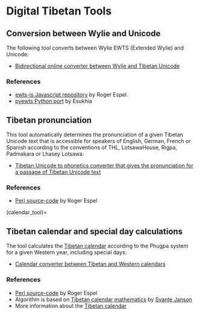 # Digital Tibetan Tools

## Conversion between Wylie and Unicode

The following tool converts between Wylie EWTS (Extended Wylie) and Unicode:

* [Bidirectional online converter between Wylie and Tibetan Unicode](https://www.lotsawahouse.org/Static/tools/ewts.html)

### References

- [ewts-js Javascript repository](https://github.com/rogerespel/ewts-js) by Roger Espel.
- [pyewts Python port](https://github.com/OpenPecha-dev/pyewts) by Esukhia

## Tibetan pronunciation

This tool automatically determines the pronunciation of a given Tibetan Unicode text that is accessible for speakers of English, German,
French or Spanish according to the conventions of THL, LotsawaHouse, Rigpa, Padmakara or Lhasey Lotsawa:

* [Tibetan Unicode to phonetics converter that gives the pronunciation for a passage of Tibetan Unicode text](https://www.lotsawahouse.org/Cgi/phonetics.pl)

### References

- [Perl source-code](https://www.lotsawahouse.org/Static/Lingua-BO-Wylie-dev.zip) by Roger Espel

(calendar_tool)=
## Tibetan calendar and special day calculations

The tool calculates the [Tibetan calendar](tibetan_calendar.md) according to the Phugpa system for a given Western year, including special days:

* [Calendar converter between Tibetan and Western calendars](https://www.lotsawahouse.org/Cgi/phugpa.pl)

### References

- [Perl source-code](https://www.lotsawahouse.org/Static/Calendar-Phugpa-dev.zip) by Roger Espel
- Algorithm is based on [Tibetan calendar mathematics](http://www2.math.uu.se/~svante/papers/calendars/tibet.pdf) by [Svante Janson](https://katalog.uu.se/empInfo?id=XX2949)
- More information about the [Tibetan calendar](tibetan_calendar.md)